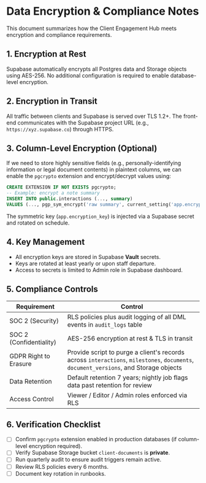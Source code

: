 # Data Encryption & Compliance Notes

This document summarizes how the Client Engagement Hub meets encryption and compliance requirements.

## 1. Encryption at Rest

Supabase automatically encrypts all Postgres data and Storage objects using AES-256.
No additional configuration is required to enable database-level encryption.

## 2. Encryption in Transit

All traffic between clients and Supabase is served over TLS 1.2+. The front-end communicates with the Supabase project URL (e.g., `https://xyz.supabase.co`) through HTTPS.

## 3. Column-Level Encryption (Optional)

If we need to store highly sensitive fields (e.g., personally-identifying information or legal document contents) in plaintext columns, we can enable the `pgcrypto` extension and encrypt/decrypt values using:

```sql
CREATE EXTENSION IF NOT EXISTS pgcrypto;
-- Example: encrypt a note summary
INSERT INTO public.interactions (..., summary)
VALUES (..., pgp_sym_encrypt('raw summary', current_setting('app.encryption_key')));
```

The symmetric key (`app.encryption_key`) is injected via a Supabase secret and rotated on schedule.

## 4. Key Management

- All encryption keys are stored in Supabase **Vault** secrets.
- Keys are rotated at least yearly or upon staff departure.
- Access to secrets is limited to Admin role in Supabase dashboard.

## 5. Compliance Controls

| Requirement             | Control                                                                                                                               |
| ----------------------- | ------------------------------------------------------------------------------------------------------------------------------------- |
| SOC 2 (Security)        | RLS policies plus audit logging of all DML events in `audit_logs` table                                                               |
| SOC 2 (Confidentiality) | AES-256 encryption at rest & TLS in transit                                                                                           |
| GDPR Right to Erasure   | Provide script to purge a client's records across `interactions`, `milestones`, `documents`, `document_versions`, and Storage objects |
| Data Retention          | Default retention 7 years; nightly job flags data past retention for review                                                           |
| Access Control          | Viewer / Editor / Admin roles enforced via RLS                                                                                        |

## 6. Verification Checklist

- [ ] Confirm `pgcrypto` extension enabled in production databases (if column-level encryption required).
- [ ] Verify Supabase Storage bucket `client-documents` is **private**.
- [ ] Run quarterly audit to ensure audit triggers remain active.
- [ ] Review RLS policies every 6 months.
- [ ] Document key rotation in runbooks.

